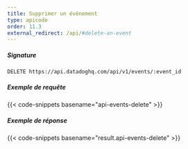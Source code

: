```yaml
---
title: Supprimer un événement
type: apicode
order: 11.3
external_redirect: /api/#delete-an-event
---
```

##### Signature
`DELETE https://api.datadoghq.com/api/v1/events/:event_id`
##### Exemple de requête
{{< code-snippets basename="api-events-delete" >}}
##### Exemple de réponse
{{< code-snippets basename="result.api-events-delete" >}}
